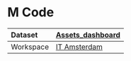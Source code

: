 



# M Code

|Dataset|[Assets_dashboard](./../Assets_dashboard.md)|
| :--- | :--- |
|Workspace|[IT Amsterdam](../../Workspaces/IT-Amsterdam.md)|
